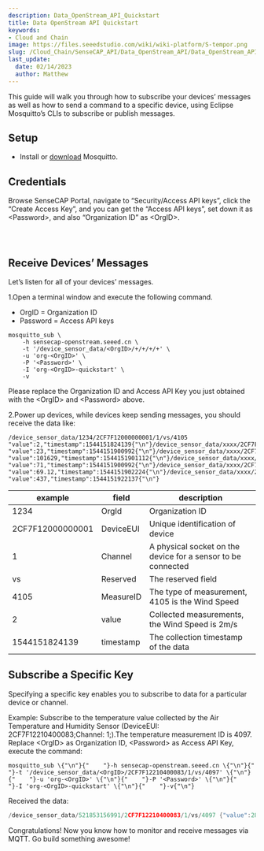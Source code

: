 ```yaml
---
description: Data_OpenStream_API_Quickstart
title: Data OpenStream API Quickstart
keywords:
- Cloud and Chain
image: https://files.seeedstudio.com/wiki/wiki-platform/S-tempor.png        
slug: /Cloud_Chain/SenseCAP_API/Data_OpenStream_API/Data_OpenStream_API_Quickstart
last_update:
  date: 02/14/2023
  author: Matthew
---
```


<div class="post-content">
<div class="summary">

This guide will walk you through how to subscribe your devices’ messages as well as how to send a command to a specific device, using Eclipse Mosquitto’s CLIs to subscribe or publish messages.

</div>
<div id="toc"></div>
<h2 id="setup" class="clickable-header top-level-header">Setup</h2>
<i class="icon-arrow-up back-to-top"></i>
<ul>
  <li>Install or <a href="https://mosquitto.org/download/">download</a> Mosquitto.</li>
</ul>
<h2 id="credentials" class="clickable-header top-level-header">Credentials</h2>
<i class="icon-arrow-up back-to-top"></i>Browse SenseCAP Portal, navigate to “Security/Access API keys”, click the “Create Access Key”, and you can get the “Access API keys”, set down it as &lt;Password&gt;, and also “Organization ID” as &lt;OrgID&gt;.
<figure><img class="docimage" src="https://sensecap-docs.seeed.cc/images/open_api/access_key_en.png" alt="" /></figure>
<figure><img class="docimage" src="https://sensecap-docs.seeed.cc/images/open_api/access_key_en_2.png" alt="" /></figure>
<figure><img class="docimage" src="https://sensecap-docs.seeed.cc/images/open_api/access_key_en_3.png" alt="" /></figure>
<h2 id="receive-devices-messages" class="clickable-header top-level-header">Receive Devices’ Messages</h2>
<i class="icon-arrow-up back-to-top"></i>Let’s listen for all of your devices’ messages.

1.Open a terminal window and execute the following command.
<ul>
  <li>OrgID = Organization ID</li>
  <li>Password = Access API keys</li>
</ul>
<div class="language-ruby highlighter-rouge">
<div class="highlight">
<pre class="highlight"><code><span class="n">mosquitto_sub</span> <span class="p">\</span>
    <span class="o">-</span><span class="n">h</span> <span class="n">sensecap</span><span class="o">-</span><span class="n">openstream</span><span class="p">.</span><span class="nf">seeed</span><span class="p">.</span><span class="nf">cn</span> <span class="p">\</span>
    <span class="o">-</span><span class="n">t</span> <span class="s1">'/device_sensor_data/&lt;OrgID&gt;/+/+/+/+'</span> <span class="p">\</span>
    <span class="o">-</span><span class="n">u</span> <span class="s1">'org-&lt;OrgID&gt;'</span> <span class="p">\</span>
    <span class="o">-</span><span class="no">P</span> <span class="s1">'&lt;Password&gt;'</span> <span class="p">\</span>
    <span class="o">-</span><span class="no">I</span> <span class="s1">'org-&lt;OrgID&gt;-quickstart'</span> <span class="p">\</span>
    <span class="o">-</span><span class="n">v</span>
</code></pre>
</div>
</div>
Please replace the Organization ID and Access API Key you just obtained with the &lt;OrgID&gt; and &lt;Password&gt; above.

2.Power up devices, while devices keep sending messages, you should receive the data like:
<div className="language-ruby highlighter-rouge">
  <div className="highlight">
    <pre className="highlight"><code><span className="sr">/device_sensor_data/</span><span className="mi">1234</span><span className="o">/</span><span className="mi">2</span><span className="no">CF7F12000000001</span><span className="o">/</span><span className="mi">1</span><span className="o">/</span><span className="n">vs</span><span className="o">/</span><span className="mi">4105</span> <span className="p" /><span className="s2">"value"</span><span className="p">:</span><span className="mi">2</span><span className="p">,</span><span className="s2">"timestamp"</span><span className="p">:</span><span className="mi">1544151824139</span><span className="p" />{"\n"}<span className="sr">/device_sensor_data/xxxx</span><span className="o">/</span><span className="mi">2</span><span className="no">CF7F12XXXXXXXXX</span><span className="o">/</span><span className="mi">1</span><span className="o">/</span><span className="n">vs</span><span className="o">/</span><span className="mi">4097</span> <span className="p" /><span className="s2">"value"</span><span className="p">:</span><span className="mi">23</span><span className="p">,</span><span className="s2">"timestamp"</span><span className="p">:</span><span className="mi">1544151900992</span><span className="p" />{"\n"}<span className="sr">/device_sensor_data/xxxx</span><span className="o">/</span><span className="mi">2</span><span className="no">CF7F12XXXXXXXXX</span><span className="o">/</span><span className="mi">1</span><span className="o">/</span><span className="n">vs</span><span className="o">/</span><span className="mi">4101</span> <span className="p" /><span className="s2">"value"</span><span className="p">:</span><span className="mi">101629</span><span className="p">,</span><span className="s2">"timestamp"</span><span className="p">:</span><span className="mi">1544151901112</span><span className="p" />{"\n"}<span className="sr">/device_sensor_data/xxxx</span><span className="o">/</span><span className="mi">2</span><span className="no">CF7F12XXXXXXXXX</span><span className="o">/</span><span className="mi">1</span><span className="o">/</span><span className="n">vs</span><span className="o">/</span><span className="mi">4098</span> <span className="p" /><span className="s2">"value"</span><span className="p">:</span><span className="mi">71</span><span className="p">,</span><span className="s2">"timestamp"</span><span className="p">:</span><span className="mi">1544151900992</span><span className="p" />{"\n"}<span className="sr">/device_sensor_data/xxxx</span><span className="o">/</span><span className="mi">2</span><span className="no">CF7F12XXXXXXXXX</span><span className="o">/</span><span className="mi">1</span><span className="o">/</span><span className="n">vs</span><span className="o">/</span><span className="mi">4099</span> <span className="p" /><span className="s2">"value"</span><span className="p">:</span><span className="mf">69.12</span><span className="p">,</span><span className="s2">"timestamp"</span><span className="p">:</span><span className="mi">1544151902224</span><span className="p" />{"\n"}<span className="sr">/device_sensor_data/xxxx</span><span className="o">/</span><span className="mi">2</span><span className="no">CF7F12XXXXXXXXX</span><span className="o">/</span><span className="mi">1</span><span className="o">/</span><span className="n">vs</span><span className="o">/</span><span className="mi">4100</span> <span className="p" /><span className="s2">"value"</span><span className="p">:</span><span className="mi">437</span><span className="p">,</span><span className="s2">"timestamp"</span><span className="p">:</span><span className="mi">1544151922137</span><span className="p" />{"\n"}</code></pre>
  </div>
</div>

<table>
<thead>
<tr>
<th>example</th>
<th>field</th>
<th>description</th>
</tr>
</thead>
<tbody>
<tr>
<td>1234</td>
<td>OrgId</td>
<td>Organization ID</td>
</tr>
<tr>
<td>2CF7F12000000001</td>
<td>DeviceEUI</td>
<td>Unique identification of device</td>
</tr>
<tr>
<td>1</td>
<td>Channel</td>
<td>A physical socket on the device for a sensor to be connected</td>
</tr>
<tr>
<td>vs</td>
<td>Reserved</td>
<td>The reserved field</td>
</tr>
<tr>
<td>4105</td>
<td>MeasureID</td>
<td>The type of measurement, 4105 is the Wind Speed</td>
</tr>
<tr>
<td>2</td>
<td>value</td>
<td>Collected measurements, the Wind Speed is 2m/s</td>
</tr>
<tr>
<td>1544151824139</td>
<td>timestamp</td>
<td>The collection timestamp of the data</td>
</tr>
</tbody>
</table>
<h2 id="subscribe-a-specific-key" class="clickable-header top-level-header">Subscribe a Specific Key</h2>
<i class="icon-arrow-up back-to-top"></i>Specifying a specific key enables you to subscribe to data for a particular device or channel.

Example:
Subscribe to the temperature value collected by the Air Temperature and Humidity Sensor (DeviceEUI: 2CF7F12210400083;Channel: 1;).The temperature measurement ID is 4097.
Replace &lt;OrgID&gt; as Organization ID, &lt;Password&gt; as Access API Key, execute the command:
<div className="language-ruby highlighter-rouge">
  <div className="highlight">
    <pre className="highlight"><code><span className="n">mosquitto_sub</span> <span className="p">\</span>{"\n"}{"    "}<span className="o">-</span><span className="n">h</span> <span className="n">sensecap</span><span className="o">-</span><span className="n">openstream</span><span className="p">.</span><span className="nf">seeed</span><span className="p">.</span><span className="nf">cn</span> <span className="p">\</span>{"\n"}{"    "}<span className="o">-</span><span className="n">t</span> <span className="s1">'/device_sensor_data/&lt;OrgID&gt;/2CF7F12210400083/1/vs/4097'</span> <span className="p">\</span>{"\n"}{"    "}<span className="o">-</span><span className="n">u</span> <span className="s1">'org-&lt;OrgID&gt;'</span> <span className="p">\</span>{"\n"}{"    "}<span className="o">-</span><span className="no">P</span> <span className="s1">'&lt;Password&gt;'</span> <span className="p">\</span>{"\n"}{"    "}<span className="o">-</span><span className="no">I</span> <span className="s1">'org-&lt;OrgID&gt;-quickstart'</span> <span className="p">\</span>{"\n"}{"    "}<span className="o">-</span><span className="n">v</span>{"\n"}</code></pre>
  </div>
</div>

Received the data:
```cpp
/device_sensor_data/521853156991/2CF7F12210400083/1/vs/4097 {"value":28,"timestamp":1561373812474}
```
Congratulations! Now you know how to monitor and receive messages via MQTT. Go build something awesome!


</div>
